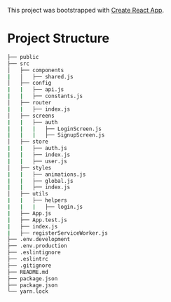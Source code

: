 This project was bootstrapped with [Create React App](https://github.com/facebookincubator/create-react-app).

# Project Structure

```bash
├── public
├── src
│   ├── components
|   │   ├── shared.js
│   ├── config
|   |   ├── api.js
|   |   ├── constants.js
│   ├── router
|   |   ├── index.js
│   ├── screens
|   |   ├── auth
|   |   |   ├── LoginScreen.js
|   |   |   ├── SignupScreen.js
│   ├── store
|   |   ├── auth.js
|   |   ├── index.js
|   |   ├── user.js
│   ├── styles
|   |   ├── animations.js
|   |   ├── global.js
|   |   ├── index.js
│   ├── utils
|   |   ├── helpers
|   |   |   ├── login.js
|   ├── App.js
|   ├── App.test.js
|   ├── index.js
|   ├── registerServiceWorker.js
├── .env.development
├── .env.production
├── .eslintignore
├── .eslintrc
├── .gitignore
├── README.md
├── package.json
├── package.json
└── yarn.lock
```
